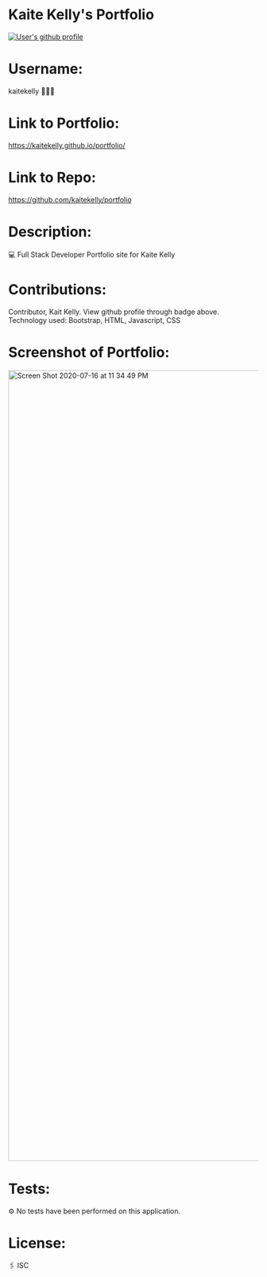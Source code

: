 
# Kaite Kelly's Portfolio
<!-- An application where user can enter and delete burgers they would like to eat to and from a database. -->

<a href="https://github.com/kaitekelly"><img src="https://img.shields.io/badge/Github%20page-kaitekelly-1abc9c.svg" alt="User's github profile"></a>

<!-- ![alt text](https://github.com/kaitekelly.png) -->
# Username: 
kaitekelly 👩🏻‍💻
<!-- # Title:
Developer Portfolio -->
# Link to Portfolio:
https://kaitekelly.github.io/portfolio/
# Link to Repo:
https://github.com/kaitekelly/portfolio

# Description:
💻 Full Stack Developer Portfolio site for Kaite Kelly

# Contributions: 
Contributor, Kait Kelly. View github profile through badge above. 
Technology used: Bootstrap, HTML, Javascript, CSS

# Screenshot of Portfolio:
<img width="1587" alt="Screen Shot 2020-07-16 at 11 34 49 PM" src="https://user-images.githubusercontent.com/61023907/87756027-02ec2c00-c7bd-11ea-8dec-d309361fe0f4.png">

# Tests: 
⚙️ No tests have been performed on this application. 

# License: 
🖇 ISC


<!-- # Table of Contents: 
n/a -->

<!-- # Installation:  -->
<!-- 💾 In the command line of the working directory, install the following NPM packages: NPM install, mySQL, Inquirer, Console.table, envdot. -->

<!-- # Usage:  -->
<!-- This simple application let's users add burgers they would like to eat some time in this lifetime to a craving list. Once the burger has been devoured, the user can click move burger to devoured list. If the user no longer wishes to eat that burger, the user can delete the burger from the database.  -->



